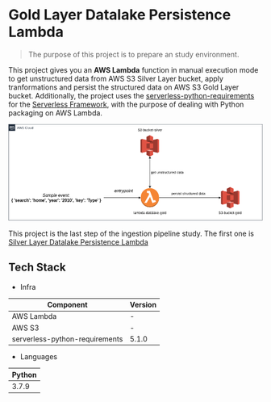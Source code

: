 # Gold Layer Datalake Persistence Lambda

> The purpose of this project is to prepare an study environment.

This project gives you an **AWS Lambda** function in manual execution mode to get unstructured data from AWS S3 Silver Layer bucket, apply tranformations
and persist the structured data on AWS S3 Gold Layer bucket.
Additionally, the project uses the [serverless-python-requirements](https://github.com/UnitedIncome/serverless-python-requirements) for the [Serverless Framework](https://www.serverless.com/), with the purpose of dealing with Python packaging on AWS Lambda.

<p align="center"><img src="docs/gold.png"></p>

This project is the last step of the ingestion pipeline study. The first one is [Silver Layer Datalake Persistence Lambda](https://github.com/fillipevieira/lambda-datalake-silver)  

## Tech Stack
- Infra

| Component                      | Version              |
| --------------------           | -------------------- |
| AWS Lambda                     |           -          |
| AWS S3                         |           -          |
| serverless-python-requirements | 5.1.0                |

- Languages

| Python |
| ------ |
| 3.7.9  |
